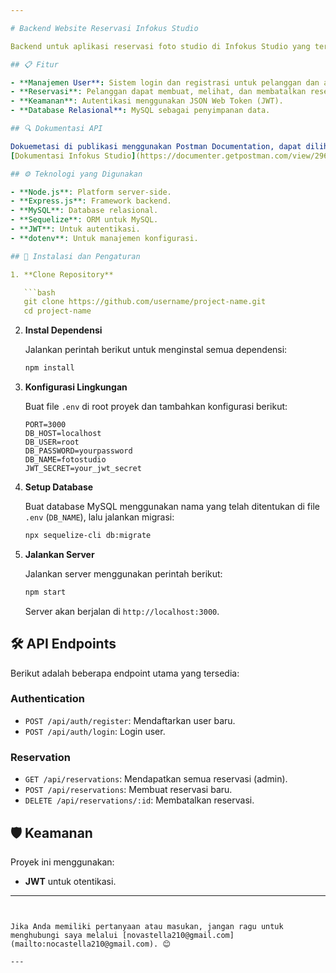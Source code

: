 ```yaml
---

# Backend Website Reservasi Infokus Studio

Backend untuk aplikasi reservasi foto studio di Infokus Studio yang terletak di Purwokerto, dibuat menggunakan Express.js dan MySQL database. Proyek ini memungkinkan pengelolaan jadwal, layanan, dan reservasi studio foto secara efisien.

## 📋 Fitur

- **Manajemen User**: Sistem login dan registrasi untuk pelanggan dan admin.
- **Reservasi**: Pelanggan dapat membuat, melihat, dan membatalkan reservasi.
- **Keamanan**: Autentikasi menggunakan JSON Web Token (JWT).
- **Database Relasional**: MySQL sebagai penyimpanan data.

## 🔍 Dokumentasi API

Dokuemetasi di publikasi menggunakan Postman Documentation, dapat dilihat di link berikut: 
[Dokumentasi Infokus Studio](https://documenter.getpostman.com/view/29673433/2sAYQWKDhv)

## ⚙️ Teknologi yang Digunakan

- **Node.js**: Platform server-side.
- **Express.js**: Framework backend.
- **MySQL**: Database relasional.
- **Sequelize**: ORM untuk MySQL.
- **JWT**: Untuk autentikasi.
- **dotenv**: Untuk manajemen konfigurasi.

## 🚀 Instalasi dan Pengaturan

1. **Clone Repository**

   ```bash
   git clone https://github.com/username/project-name.git
   cd project-name
   ```

2. **Instal Dependensi**

   Jalankan perintah berikut untuk menginstal semua dependensi:
   ```bash
   npm install
   ```

3. **Konfigurasi Lingkungan**

   Buat file `.env` di root proyek dan tambahkan konfigurasi berikut:
   ```env
   PORT=3000
   DB_HOST=localhost
   DB_USER=root
   DB_PASSWORD=yourpassword
   DB_NAME=fotostudio
   JWT_SECRET=your_jwt_secret
   ```

4. **Setup Database**

   Buat database MySQL menggunakan nama yang telah ditentukan di file `.env` (`DB_NAME`), lalu jalankan migrasi:
   ```bash
   npx sequelize-cli db:migrate
   ```

5. **Jalankan Server**

   Jalankan server menggunakan perintah berikut:
   ```bash
   npm start
   ```
   Server akan berjalan di `http://localhost:3000`.

## 🛠️ API Endpoints

Berikut adalah beberapa endpoint utama yang tersedia:

### **Authentication**
- `POST /api/auth/register`: Mendaftarkan user baru.
- `POST /api/auth/login`: Login user.

### **Reservation**
- `GET /api/reservations`: Mendapatkan semua reservasi (admin).
- `POST /api/reservations`: Membuat reservasi baru.
- `DELETE /api/reservations/:id`: Membatalkan reservasi.


## 🛡️ Keamanan

Proyek ini menggunakan:
- **JWT** untuk otentikasi.

---
```


Jika Anda memiliki pertanyaan atau masukan, jangan ragu untuk menghubungi saya melalui [novastella210@gmail.com](mailto:nocastella210@gmail.com). 😊

--- 
